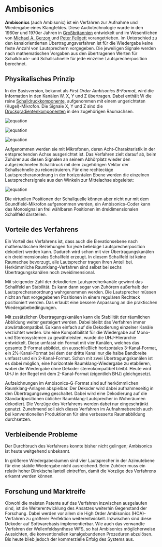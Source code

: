 # Ambisonics

**Ambisonics** (auch Ambisonic) ist ein Verfahren zur Aufnahme und Wiedergabe eines Klangfeldes. Diese Audiotechnologie wurde in den 1960er und 1970er Jahren in [Großbritannien](https://de.wikipedia.org/wiki/Vereinigtes_K%C3%B6nigreich) entwickelt und im Wesentlichen von [Michael A. Gerzon](https://de.wikipedia.org/wiki/Michael_Gerzon) und [Peter Fellgett](https://de.wikipedia.org/wiki/Peter_Fellgett) vorangetrieben. Im Unterschied zu den kanalorientierten Übertragungsverfahren ist für die Wiedergabe keine feste Anzahl von Lautsprechern vorgegeben. Die jeweiligen Signale werden nach mathematischen Vorgaben aus den übertragenen Werten für Schalldruck- und Schallschnelle für jede einzelne Lautsprecherposition berechnet.

## Physikalisches Prinzip

In der Basisversion, bekannt als *First Order Ambisonics B-Format*, wird die Information in den Kanälen W, X, Y und Z übertragen. Dabei enthält W die reine [Schalldruckkomponente](https://de.wikipedia.org/wiki/Schalldruck), aufgenommen mit einem ungerichteten (Kugel)-Mikrofon. Die Signale X, Y und Z sind die [Druckgradientenkomponenten](https://de.wikipedia.org/wiki/Druckgradientenmikrophon) in den zugehörigen Raumachsen.

![equation](http://latex.codecogs.com/gif.latex?\large&space;{\displaystyle&space;W=1})

![equation](http://latex.codecogs.com/gif.latex?\large&space;{\displaystyle&space;X={\sqrt&space;{2}}\cos&space;\phi&space;})

![equation](http://latex.codecogs.com/gif.latex?\large&space;{\displaystyle&space;Y={\sqrt&space;{2}}\sin&space;\phi&space;})

Aufgenommen werden sie mit Mikrofonen, deren Acht-Charakteristik in der entsprechenden Achse ausgerichtet ist. Das Verfahren zielt darauf ab, beim Zuhörer aus diesen Signalen an seinem Abhörplatz wieder den aufgezeichneten Schalldruck mit dem zugehörigen Vektor der Schallschnelle zu rekonstruieren. Für eine rechteckige Lautsprecheranordnung in der horizontalen Ebene werden die einzelnen Lautsprechersignale aus den Winkeln zur Mittelachse abgeleitet:

![equation](http://latex.codecogs.com/gif.latex?\large&space;{\displaystyle&space;P_{n}=W&plus;X/({\sqrt&space;{2}}\cos&space;\theta&space;_{n})&plus;Y/({\sqrt&space;{2}}\sin&space;\theta&space;_{n})\,})

Die virtuellen Positionen der Schallquelle können aber nicht nur mit dem Soundfield-Mikrofon aufgenommen werden, ein Ambisonics-Coder kann das Monosignal an frei wählbaren Positionen im dreidimensionalen Schallfeld darstellen.

## Vorteile des Verfahrens

Ein Vorteil des Verfahrens ist, dass auch die Elevationsebene nach mathematischen Beziehungen für jede beliebige Lautsprecherposition dekodiert werden kann. Dadurch wird schon mit vier Übertragungskanälen ein dreidimensionales Schallfeld erzeugt. In diesem Schallfeld ist keine Raumachse bevorzugt, alle Lautsprecher tragen ihren Anteil bei. Herkömmliche Raumklang-Verfahren sind selbst bei sechs Übertragungskanälen noch zweidimensional.

Mit steigender Zahl der dekodierten Lautsprecherkanäle gewinnt das Schallfeld an Stabilität. Es kann dann sogar von Zuhörern außerhalb der Lautsprecheranordnung wahrgenommen werden. Die Lautsprecher müssen nicht an fest vorgegebenen Positionen in einem regulären Rechteck positioniert werden. Das erlaubt eine bessere Anpassung an die praktischen Wiedergabebedingungen.

Mit zusätzlichen Übertragungskanälen kann die Stabilität der räumlichen Abbildung weiter gesteigert werden. Dabei bleibt das Verfahren immer abwärtskompatibel. Es kann einfach auf die Dekodierung einzelner Kanäle verzichtet werden. Um eine Kompatibilität für die Wiedergabe auf Mono- und Stereosystemen zu gewährleisten, wurde die UHJ-Hierarchie entwickelt. Diese umfasst ein Format mit vier Kanälen, welches das gesamte B-Format abbildet, ein ausschließlich horizontales 3-Kanal-Format, ein 2½-Kanal-Format bei dem der dritte Kanal nur die halbe Bandbreite umfasst und ein 2-Kanal-Format. Schon mit zwei Übertragungskanälen ist es dabei möglich, eine horizontale Raumklang-Wiedergabe zu etablieren, wobei die Wiedergabe ohne Dekoder stereokompatibel bleibt. Heute wird UHJ in der Regel mit dem 2-Kanal-Format (eigentlich BHJ) gleichgesetzt.

Aufzeichnungen im Ambisonics-G-Format sind auf herkömmlichen Raumklang-Anlagen abspielbar. Der Dekoder wird dabei aufnahmeseitig in den Übertragungsweg geschaltet. Dabei wird eine Dekodierung auf die Standardpositionen üblicher Raumklang-Lautsprecher in Wohnräumen dekodiert. Die Vorzüge des Verfahrens werden dabei nur eingeschränkt genutzt. Zunehmend soll sich dieses Verfahren im Aufnahmebereich auch bei konventionellen Produktionen für eine verbesserte Raumabbildung durchsetzen.

## Verbleibende Probleme

Der Durchbruch des Verfahrens konnte bisher nicht gelingen; Ambisonics ist heute weitgehend unbekannt.

In größeren Wiedergaberäumen sind vier Lautsprecher in der Azimutebene für eine stabile Wiedergabe nicht ausreichend. Beim Zuhörer muss ein relativ hoher Direktschallanteil eintreffen, damit die Vorzüge des Verfahrens erkannt werden können.

## Forschung und Marktreife

Obwohl die meisten Patente auf das Verfahren inzwischen ausgelaufen sind, ist die Weiterentwicklung des Ansatzes weiterhin Gegenstand der Forschung.
Dabei werden vor allem die High Order Ambisonics (HOA)-Verfahren zu größerer Perfektion weiterentwickelt. Inzwischen sind diese Dekoder auf Softwarebasis implementierbar. Wie auch das verwandte Verfahren der Wellenfeldsynthese WFS, so hat Ambisonics möglicherweise Aussichten, die konventionellen kanalgebundenen Prozeduren abzulösen. Bis heute blieb jedoch der kommerzielle Erfolg des Systems aus.
